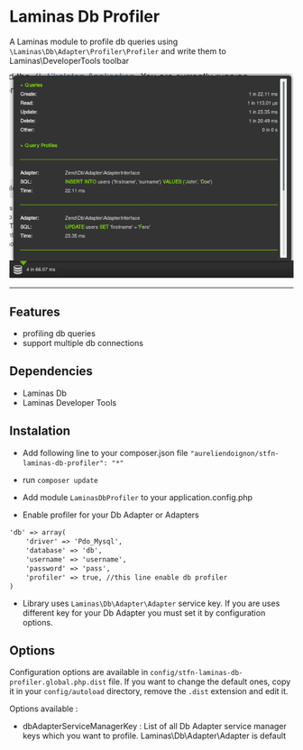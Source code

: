 Laminas Db Profiler
========================

A Laminas module to profile db queries using ```\Laminas\Db\Adapter\Profiler\Profiler``` and write them to Laminas\DeveloperTools toolbar

![Db Profiler](./doc/images/snapshot.png)

- - -

Features
----

- profiling db queries
- support multiple db connections

Dependencies
------------

- Laminas Db
- Laminas Developer Tools

Instalation
---

- Add following line to your composer.json file ``` "aureliendoignon/stfn-laminas-db-profiler": "*" ```

- run ```composer update```

- Add module ``` LaminasDbProfiler ``` to your application.config.php

- Enable profiler for your Db Adapter or Adapters

```
'db' => array(
    'driver' => 'Pdo_Mysql',
    'database' => 'db',
    'username' => 'username',
    'password' => 'pass',
    'profiler' => true, //this line enable db profiler
)
```

- Library uses ```Laminas\Db\Adapter\Adapter``` service key. If you are uses different key for your Db Adapter you must set it by configuration options.

Options
-------

Configuration options are available in ```config/stfn-laminas-db-profiler.global.php.dist``` file. If you want to change the default ones, copy it in your ```config/autoload``` directory, remove the ```.dist``` extension and edit it.

Options available :

- dbAdapterServiceManagerKey : List of all Db Adapter service manager keys which you want to profile. Laminas\Db\Adapter\Adapter is default

